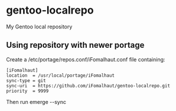 # gentoo-localrepo
My Gentoo local repository

Using repository with newer portage
-----------------------------------

Create a /etc/portage/repos.conf/iFomalhaut.conf file containing:

    [iFomalhaut]
    location  = /usr/local/portage/iFomalhaut
    sync-type = git
    sync-uri  = https://github.com/iFomalhaut/gentoo-localrepo.git
    priority  = 9999

Then run emerge --sync
